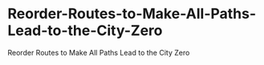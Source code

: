 # Reorder-Routes-to-Make-All-Paths-Lead-to-the-City-Zero
Reorder Routes to Make All Paths Lead to the City Zero
